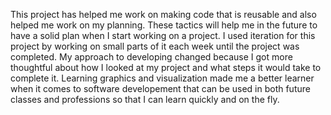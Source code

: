 This project has helped me work on making code that is reusable and also helped me work on my planning. These tactics will help me in the future to have a solid plan when I start working on a project.
I used iteration for this project by working on small parts of it each week until the project was completed.
My approach to developing changed because I got more thoughtful about how I looked at my project and what steps it would take to complete it.
Learning graphics and visualization made me a better learner when it comes to software developement that can be used in both future classes and professions so that I can learn quickly and on the fly.
